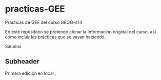 # practicas-GEE
Prácticas de GEE del curso GEOG-414

En este repositorio se pretende clonar la información original del curso, así como incluir las prácticas que se vayan haciendo. 

Saludos

## Subheader
Primera edición en local
.